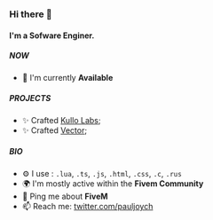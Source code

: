 ### Hi there 👋

#### I'm a Sofware Enginer.

##### NOW
- 🏢 I'm currently **Available**

##### PROJECTS
- ✨ Crafted [Kullo Labs](https://github.com/KulloLabs);
- ✨ Crafted [Vector](https://www.vectorrp.com/);

##### BIO
- ⚙️ I use : `.lua`, `.ts`, `.js`, `.html`, `.css`, `.c`, `.rus`
- 🌍 I'm mostly active within the **Fivem Community** 
- 💬 Ping me about **FiveM**
- 📫 Reach me: [twitter.com/pauljoych](https://twitter.com/pauljoych)

